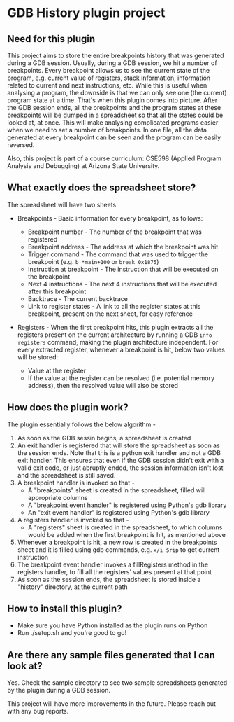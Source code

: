 # GDB History plugin project

## Need for this plugin

This project aims to store the entire breakpoints history that was generated during a GDB session. Usually, during a GDB session, we hit a number of breakpoints. Every breakpoint allows us to see the current state of the program, e.g. current value of registers, stack information, information related to current and next instructions, etc. While this is useful when analysing a program, the downside is that we can only see one (the current) program state at a time. That's when this plugin comes into picture. After the GDB session ends, all the breakpoints and the program states at these breakpoints will be dumped in a spreadsheet so that all the states could be looked at, at once. This will make analysing complicated programs easier when we need to set a number of breakpoints. In one file, all the data generated at every breakpoint can be seen and the program can be easily reversed.

Also, this project is part of a course curriculum: CSE598 (Applied Program Analysis and Debugging) at Arizona State University.

## What exactly does the spreadsheet store?

The spreadsheet will have two sheets

* Breakpoints - Basic information for every breakpoint, as follows:
    * Breakpoint number - The number of the breakpoint that was registered
    * Breakpoint address - The address at which the breakpoint was hit
    * Trigger command - The command that was used to trigger the breakpoint (e.g. `b *main+100` or `break 0x1875`)
    * Instruction at breakpoint - The instruction that will be executed on the breakpoint
    * Next 4 instructions - The next 4 instructions that will be executed after this breakpoint
    * Backtrace - The current backtrace
    * Link to register states - A link to all the register states at this breakpoint, present on the next sheet, for easy reference

* Registers - When the first breakpoint hits, this plugin extracts all the registers present on the current architecture by running a GDB `info registers` command, making the plugin architecture independent. For every extracted register, whenever a breakpoint is hit, below two values will be stored:
    * Value at the register
    * If the value at the register can be resolved (i.e. potential memory address), then the resolved value will also be stored



## How does the plugin work?

The plugin essentially follows the below algorithm - 

1. As soon as the GDB sessin begins, a spreadsheet is created
1. An exit handler is registered that will store the spreadsheet as soon as the session ends. Note that this is a python exit handler and not a GDB exit handler. This ensures that even if the GDB session didn't exit with a valid exit code, or just abruptly ended, the session information isn't lost and the spreadsheet is still saved.
1. A breakpoint handler is invoked so that -
    * A "breakpoints" sheet is created in the spreadsheet, filled will appropriate columns
    * A "breakpoint event handler" is registered using Python's gdb library
    * An "exit event handler" is registered using Python's gdb library
1. A registers handler is invoked so that - 
    * A "registers" sheet is created in the spreadsheet, to which columns would be added when the first breakpoint is hit, as mentioned above
1. Whenever a breakpoint is hit, a new row is created in the breakpoints sheet and it is filled using gdb commands, e.g. `x/i $rip` to get current instruction
1. The breakpoint event handler invokes a fillRegisters method in the registers handler, to fill all the registers' values present at that point
1. As soon as the session ends, the spreadsheet is stored inside a "history" directory, at the current path

## How to install this plugin?

* Make sure you have Python installed as the plugin runs on Python
* Run ./setup.sh and you're good to go!

## Are there any sample files generated that I can look at?

Yes. Check the sample directory to see two sample spreadsheets generated by the plugin during a GDB session.

This project will have more improvements in the future. Please reach out with any bug reports.
